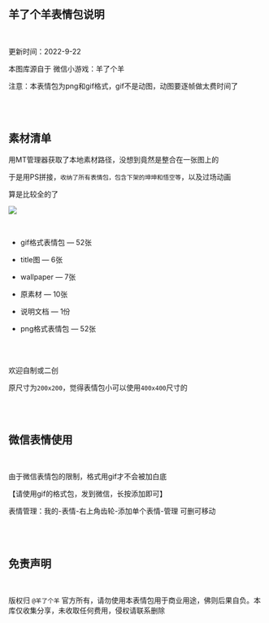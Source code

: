 
## 羊了个羊表情包说明 

</br>

更新时间：2022-9-22

本图库源自于 微信小游戏：羊了个羊

注意：本表情包为png和gif格式，gif不是动图，动图要逐帧做太费时间了

</br>
</br>

## 素材清单


用MT管理器获取了本地素材路径，没想到竟然是整合在一张图上的

于是用PS拼接，`收纳了所有表情包，包含下架的坤坤和悟空等`，以及过场动画

算是比较全的了

![](https://ghproxy.com/https://raw.githubusercontent.com/Yiov/sheep/main/exeample.png)

</br>

* gif格式表情包 — 52张

* title图 — 6张

* wallpaper — 7张

* 原素材 — 10张

* 说明文档 — 1份

* png格式表情包 — 52张

</br>
</br>

欢迎自制或二创


原尺寸为`200x200`，觉得表情包小可以使用`400x400`尺寸的


</br>
</br>

## 微信表情使用

</br>

由于微信表情包的限制，格式用gif才不会被加白底


【请使用gif的格式包，发到微信，长按添加即可】


表情管理：我的-表情-右上角齿轮-添加单个表情-管理 可删可移动

</br>
</br>

## 免责声明

</br>

版权归 `@羊了个羊` 官方所有，请勿使用本表情包用于商业用途，佛则后果自负。本库仅收集分享，未收取任何费用，侵权请联系删除





